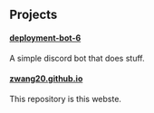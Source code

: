 ## Projects

#### [deployment-bot-6](https://github.com/zwang20/deployment-bot-6)

A simple discord bot that does stuff.

#### [zwang20.github.io](https://github.com/zwang20/zwang20.github.io)

This repository is this webste.
